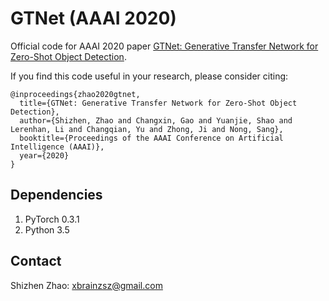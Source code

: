 # GTNet (AAAI 2020)

Official code for AAAI 2020 paper [GTNet: Generative Transfer Network for Zero-Shot Object Detection](https://arxiv.org/abs/2001.06812). 

If you find this code useful in your research, please consider citing:
```
@inproceedings{zhao2020gtnet,
  title={GTNet: Generative Transfer Network for Zero-Shot Object Detection},
  author={Shizhen, Zhao and Changxin, Gao and Yuanjie, Shao and Lerenhan, Li and Changqian, Yu and Zhong, Ji and Nong, Sang},
  booktitle={Proceedings of the AAAI Conference on Artificial Intelligence (AAAI)},
  year={2020}
}
```

## Dependencies
1. PyTorch 0.3.1
2. Python 3.5

## Contact

Shizhen Zhao: xbrainzsz@gmail.com


